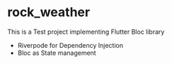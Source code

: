 # rock_weather

This is a Test project implementing Flutter Bloc library

- Riverpode for Dependency Injection
- Bloc as State management